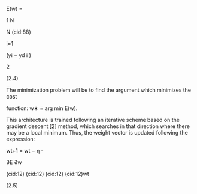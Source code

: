 E(w) =

1
N

N
(cid:88)

i=1

(yi − yd
i )

2

(2.4)

The minimization problem will be to find the argument which minimizes the cost

function: w∗ = arg min E(w).

This architecture is trained following an iterative scheme based on the gradient descent
[2] method, which searches in that direction where there may be a local minimum. Thus,
the weight vector is updated following the expression:

wt+1 = wt − η ·

∂E
∂w

(cid:12)
(cid:12)
(cid:12)
(cid:12)wt

(2.5)
